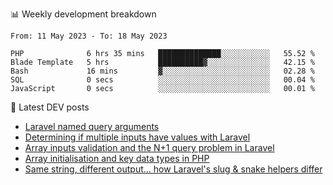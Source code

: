 📊 Weekly development breakdown
<!--START_SECTION:waka-->

```text
From: 11 May 2023 - To: 18 May 2023

PHP              6 hrs 35 mins   ██████████████░░░░░░░░░░░   55.52 %
Blade Template   5 hrs           ██████████▓░░░░░░░░░░░░░░   42.15 %
Bash             16 mins         ▓░░░░░░░░░░░░░░░░░░░░░░░░   02.28 %
SQL              0 secs          ░░░░░░░░░░░░░░░░░░░░░░░░░   00.04 %
JavaScript       0 secs          ░░░░░░░░░░░░░░░░░░░░░░░░░   00.01 %
```

<!--END_SECTION:waka-->

📕 Latest DEV posts
<!-- BLOG-POST-LIST:START -->
- [Laravel named query arguments](https://dev.to/michaelvickersuk/laravel-named-query-arguments-28kd)
- [Determining if multiple inputs have values with Laravel](https://dev.to/michaelvickersuk/determining-if-multiple-inputs-have-values-with-laravel-km6)
- [Array inputs validation and the N+1 query problem in Laravel](https://dev.to/michaelvickersuk/array-inputs-validation-and-the-n1-query-problem-in-laravel-2agb)
- [Array initialisation and key data types in PHP](https://dev.to/michaelvickersuk/array-initialisation-and-key-data-types-in-php-1e5b)
- [Same string, different output... how Laravel&#39;s slug &amp; snake helpers differ](https://dev.to/michaelvickersuk/same-string-different-output-how-laravels-slug-snake-helpers-differ-1ccj)
<!-- BLOG-POST-LIST:END -->
